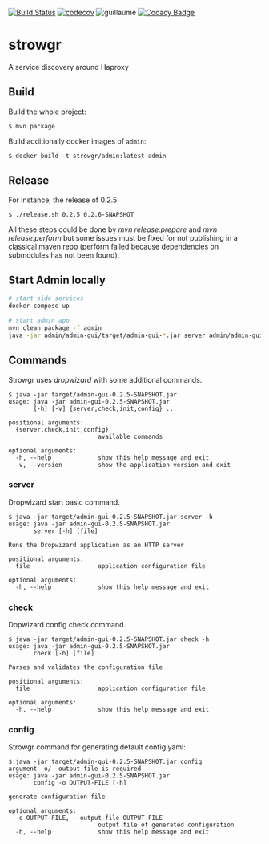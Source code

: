 [![Build Status](https://travis-ci.org/voyages-sncf-technologies/strowgr.svg?branch=develop)](https://travis-ci.org/voyages-sncf-technologies/strowgr) [![codecov](https://codecov.io/gh/voyages-sncf-technologies/strowgr/branch/develop/graph/badge.svg)](https://codecov.io/gh/voyages-sncf-technologies/strowgr) ![guillaume](https://img.shields.io/badge/works%20on%20guillaume's%20computer-ok-green.svg) [![Codacy Badge](https://api.codacy.com/project/badge/Grade/b5eb23250055421abbe5bf62eab8a5fd)](https://www.codacy.com/app/garnaud25/strowgr?utm_source=github.com&amp;utm_medium=referral&amp;utm_content=voyages-sncf-technologies/strowgr&amp;utm_campaign=Badge_Grade)


# strowgr

A service discovery around Haproxy


## Build

Build the whole project:

```shell
$ mvn package
```

Build additionally docker images of `admin`:
                  
```shell
$ docker build -t strowgr/admin:latest admin
```


## Release

For instance, the release of 0.2.5:

```shell
$ ./release.sh 0.2.5 0.2.6-SNAPSHOT
```

All these steps could be done by _mvn release:prepare_ and _mvn release:perform_ but some issues must be fixed for not publishing in a classical maven repo (perform failed because dependencies on submodules has not been found).


## Start Admin locally

```bash
# start side services
docker-compose up

# start admin app
mvn clean package -f admin
java -jar admin/admin-gui/target/admin-gui-*.jar server admin/admin-gui/src/main/resources/configuration.yaml
```

## Commands

Strowgr uses _dropwizard_ with some additional commands.

    $ java -jar target/admin-gui-0.2.5-SNAPSHOT.jar
    usage: java -jar admin-gui-0.2.5-SNAPSHOT.jar
           [-h] [-v] {server,check,init,config} ...
    
    positional arguments:
      {server,check,init,config}
                             available commands
    
    optional arguments:
      -h, --help             show this help message and exit
      -v, --version          show the application version and exit
      
      
### server

Dropwizard start basic command.

    $ java -jar target/admin-gui-0.2.5-SNAPSHOT.jar server -h
    usage: java -jar admin-gui-0.2.5-SNAPSHOT.jar
           server [-h] [file]
    
    Runs the Dropwizard application as an HTTP server
    
    positional arguments:
      file                   application configuration file
    
    optional arguments:
      -h, --help             show this help message and exit
      
   
### check

Dopwizard config check command.

    $ java -jar target/admin-gui-0.2.5-SNAPSHOT.jar check -h
    usage: java -jar admin-gui-0.2.5-SNAPSHOT.jar
           check [-h] [file]
    
    Parses and validates the configuration file
    
    positional arguments:
      file                   application configuration file
    
    optional arguments:
      -h, --help             show this help message and exit
      
     
### config

Strowgr command for generating default config yaml:


    $ java -jar target/admin-gui-0.2.5-SNAPSHOT.jar config
    argument -o/--output-file is required
    usage: java -jar admin-gui-0.2.5-SNAPSHOT.jar
           config -o OUTPUT-FILE [-h]
    
    generate configuration file
    
    optional arguments:
      -o OUTPUT-FILE, --output-file OUTPUT-FILE
                             output file of generated configuration
      -h, --help             show this help message and exit
      
      
